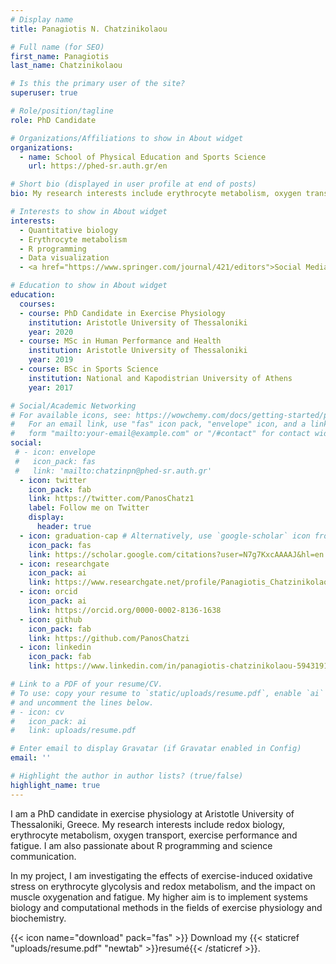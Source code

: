 ```yaml
---
# Display name
title: Panagiotis N. Chatzinikolaou

# Full name (for SEO)
first_name: Panagiotis
last_name: Chatzinikolaou

# Is this the primary user of the site?
superuser: true

# Role/position/tagline
role: PhD Candidate

# Organizations/Affiliations to show in About widget
organizations:
  - name: School of Physical Education and Sports Science
    url: https://phed-sr.auth.gr/en

# Short bio (displayed in user profile at end of posts)
bio: My research interests include erythrocyte metabolism, oxygen transport and R programming.

# Interests to show in About widget
interests:
  - Quantitative biology
  - Erythrocyte metabolism
  - R programming
  - Data visualization
  - <a href="https://www.springer.com/journal/421/editors">Social Media Ambassador of the European Journal of Applied Physiology (Springer - Nature)</a>

# Education to show in About widget
education:
  courses:
  - course: PhD Candidate in Exercise Physiology
    institution: Aristotle University of Thessaloniki
    year: 2020
  - course: MSc in Human Performance and Health
    institution: Aristotle University of Thessaloniki
    year: 2019
  - course: BSc in Sports Science
    institution: National and Kapodistrian University of Athens
    year: 2017

# Social/Academic Networking
# For available icons, see: https://wowchemy.com/docs/getting-started/page-builder/#icons
#   For an email link, use "fas" icon pack, "envelope" icon, and a link in the
#   form "mailto:your-email@example.com" or "/#contact" for contact widget.
social:
 # - icon: envelope
 #   icon_pack: fas
 #   link: 'mailto:chatzinpn@phed-sr.auth.gr'
  - icon: twitter
    icon_pack: fab
    link: https://twitter.com/PanosChatz1
    label: Follow me on Twitter
    display:
      header: true
  - icon: graduation-cap # Alternatively, use `google-scholar` icon from `ai` icon pack
    icon_pack: fas
    link: https://scholar.google.com/citations?user=N7g7KxcAAAAJ&hl=en
  - icon: researchgate
    icon_pack: ai
    link: https://www.researchgate.net/profile/Panagiotis_Chatzinikolaou4
  - icon: orcid
    icon_pack: ai
    link: https://orcid.org/0000-0002-8136-1638
  - icon: github
    icon_pack: fab
    link: https://github.com/PanosChatzi
  - icon: linkedin
    icon_pack: fab
    link: https://www.linkedin.com/in/panagiotis-chatzinikolaou-594319168/

# Link to a PDF of your resume/CV.
# To use: copy your resume to `static/uploads/resume.pdf`, enable `ai` icons in `params.yaml`,
# and uncomment the lines below.
# - icon: cv
#   icon_pack: ai
#   link: uploads/resume.pdf

# Enter email to display Gravatar (if Gravatar enabled in Config)
email: ''

# Highlight the author in author lists? (true/false)
highlight_name: true
---
```


I am a PhD candidate in exercise physiology at Aristotle University of Thessaloniki, Greece. My research interests include redox biology, erythrocyte metabolism, oxygen transport, exercise performance and fatigue. I am also passionate about R programming and science communication.

In my project, I am investigating the effects of exercise-induced oxidative stress on erythrocyte glycolysis and redox metabolism, and the impact on muscle oxygenation and fatigue. My higher aim is to implement systems biology and computational methods in the fields of exercise physiology and biochemistry.

{{< icon name="download" pack="fas" >}} Download my {{< staticref "uploads/resume.pdf" "newtab" >}}resumé{{< /staticref >}}.
